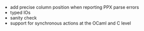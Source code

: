 - add precise column position when reporting PPX parse errors 
- typed IOs
- sanity check 
- support for synchronous actions at the OCaml and C level
